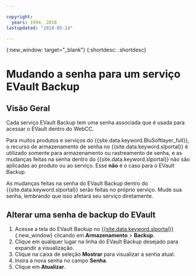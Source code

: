 ```yaml
---

copyright:
  years: 1994, 2018
lastupdated: "2018-05-14"

---
```

{:new_window: target="_blank"}
{:shortdesc: .shortdesc}

# Mudando a senha para um serviço EVault Backup

## Visão Geral

Cada serviço EVault Backup tem uma senha associada que é usada para acessar o EVault
dentro do WebCC. 

Para muitos produtos e serviços do {{site.data.keyword.BluSoftlayer_full}}, o
recurso de armazenamento de senha no {{site.data.keyword.slportal}} é utilizado somente para armazenamento ou
rastreamento de senha, e as mudanças feitas na senha dentro do {{site.data.keyword.slportal}} não são
aplicadas ao produto ou ao serviço. Esse **não** é o caso para o EVault Backup. 

As mudanças feitas na senha do EVault Backup dentro do {{site.data.keyword.slportal}} serão
feitas no próprio serviço. Mude sua senha, lembrando que isso afetará seu serviço diretamente.

## Alterar uma senha de backup do EVault

1. Acesse a tela do EVault Backup no
[{{site.data.keyword.slportal}}](https://control.softlayer.com/){:new_window}
clicando em **Armazenamento** > **Backup**.
2. Clique em qualquer lugar na linha do EVault Backup desejado para expandir a
visualização.
3. Clique na caixa de seleção **Mostrar** para visualizar a senha atual.
4. Insira a nova senha no campo **Senha**.
5. Clique em **Atualizar**.
